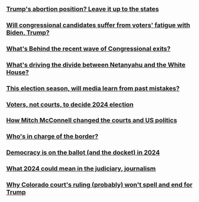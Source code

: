 ### [Trump's abortion position? Leave it up to the states](https://open.spotify.com/episode/03LkFAAXqwPHa1nKDCCTy8?si=f762c8e887044b91)
### [Will congressional candidates suffer from voters' fatigue with Biden, Trump?](https://open.spotify.com/episode/7ooFnrGBABeTeyo3PdfUbM?si=ee1058accd784831)
### [What's Behind the recent wave of Congressional exits?](https://open.spotify.com/episode/1imYlEAVhGfob3ilMnysl8?si=b3d9463af5f9479f)
### [What's driving the divide between Netanyahu and the White House?](https://open.spotify.com/episode/7syWLFfFL9jJSNGsaBdKDR?si=7069ef7d09024d41)
### [This election season, will media learn from past mistakes?](https://open.spotify.com/episode/2BhOyOxokYycWadOWChqxR?si=3527ca05fc634174)
### [Voters, not courts, to decide 2024 election](https://open.spotify.com/episode/0VUkyKXofX08p5WO1XRs9N?si=d33664ad146844dc)
### [How Mitch McConnell changed the courts and US politics](https://open.spotify.com/episode/5nRHczg95ByApHOVeWEcN5?si=cd199f108e934868)
### [Who's in charge of the border?](https://open.spotify.com/episode/2fyp0gWojM14RjB0MBR7j5?si=04e5cf34268d46f1)
### [Democracy is on the ballot (and the docket) in 2024](https://open.spotify.com/episode/627Rf3mmTyM6rrGT1ImW1w?si=fd46c0fb50fa49b3)
### [What 2024 could mean in the judiciary, journalism](https://open.spotify.com/episode/1CYPw3Tfl2dbUf3Nsd7dqU?si=546e3e1a969848cf)
### [Why Colorado court's ruling (probably) won't spell and end for Trump](https://open.spotify.com/episode/1UnZUEWvHrqD9JqPhknWAr?si=279bae453fa3429e)
